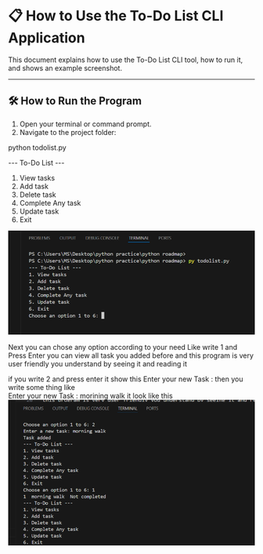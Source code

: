 # 📋 How to Use the To-Do List CLI Application

This document explains how to use the To-Do List CLI tool, how to run it, and shows an example screenshot.

---

## 🛠 How to Run the Program

1. Open your terminal or command prompt.
2. Navigate to the project folder:

python todolist.py

--- To-Do List ---
1. View tasks
2. Add task
3. Delete task
4. Complete Any task
5. Update task
6. Exit

![To-Do List CLI Screenshot](view.png)

Next you can chose any option according to your need 
Like write 1 and Press Enter you can view all task you added before and
this program is very user friendly you understand by seeing it and reading it 

if you write 2 and press enter it show this
Enter your new Task : 
then you write some thing like  
Enter your new Task : morining walk 
it look like this 
![To-Do List CLI Screenshot](add.png)